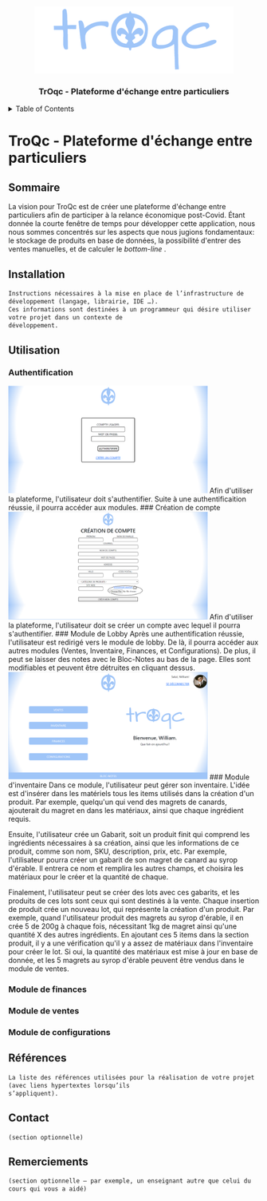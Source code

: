 
<div align="center">

  <img src="troqcLogoBlue400p.png" alt="Logo" width="400" height="134">


  <h3 align="center">TrOqc - Plateforme d'échange entre particuliers</h3>
</div>

<details>
  <summary>Table of Contents</summary>
  <ol>
    <li><a href="#sommaire">Sommaire</a></li>
    <li><a href="#installation">Installation</a></li>
    <li><a href="#utilisation">Utilisation</a></li>
    <li><a href="#références">Références</a></li>
    <li><a href="#contact">Contact</a></li>
    <li><a href="#remerciements">Remerciements</a></li>
    <li><a href="#licence">Licence</a></li>
  </ol>
</details>


# TroQc - Plateforme d'échange entre particuliers

## Sommaire

La vision pour TroQc est de créer une plateforme d'échange entre particuliers afin de participer à la relance économique post-Covid. Étant donnée la courte fenêtre de temps pour développer cette application, nous nous sommes concentrés sur les aspects que nous jugions fondamentaux: le stockage de produits en base de données, la possibilité d'entrer des ventes manuelles, et de calculer le <i> bottom-line </i>. 
    
## Installation
    Instructions nécessaires à la mise en place de l’infrastructure de développement (langage, librairie, IDE …).
    Ces informations sont destinées à un programmeur qui désire utiliser votre projet dans un contexte de
    développement.
    
## Utilisation
### Authentification
<img src="login.png" width="400" >
Afin d'utiliser la plateforme, l'utilisateur doit s'authentifier. Suite à une authentificaition réussie, il pourra accéder aux modules.
### Création de compte
<img src="creercompte.png" width="400" >
Afin d'utiliser la plateforme, l'utilisateur doit se créer un compte avec lequel il pourra s'authentifier. 
### Module de Lobby
Après une authentification réussie, l'utilisateur est redirigé vers le module de lobby. De là, il pourra accéder aux autres modules (Ventes, Inventaire, Finances, et Configurations). De plus, il peut se laisser des notes avec le Bloc-Notes au bas de la page. Elles sont modifiables et peuvent être détruites en cliquant dessus.
<img src="lobbyModule.png" width="400" >
### Module d'inventaire
Dans ce module, l'utilisateur peut gérer son inventaire. L'idée est d'insérer dans les matériels tous les items utilisés dans la création d'un produit. Par exemple, quelqu'un qui vend des magrets de canards, ajouterait du magret en dans les matériaux, ainsi que chaque ingrédient requis. 

Ensuite, l'utilisateur crée un Gabarit, soit un produit finit qui comprend les ingrédients nécessaires à sa création, ainsi que les informations de ce produit, comme son nom, SKU, description, prix, etc. Par exemple, l'utilisateur pourra créer un gabarit de son magret de canard au syrop d'érable. Il entrera ce nom et remplira les autres champs, et choisira les matériaux pour le créer et la quantité de chaque.

Finalement, l'utilisateur peut se créer des lots avec ces gabarits, et les produits de ces lots sont ceux qui sont destinés à la vente. Chaque insertion de produit crée un nouveau lot, qui représente la création d'un produit.
Par exemple, quand l'utilisateur produit des magrets au syrop d'érable, il en crée 5 de 200g à chaque fois, nécessitant 1kg de magret ainsi qu'une quantité X des autres ingrédients. En ajoutant ces 5 items dans la section produit, il y a une vérification qu'il y a assez de matériaux dans l'inventaire pour créer le lot. Si oui, la quantité des matériaux est mise à jour en base de donnée, et les 5 magrets au syrop d'érable peuvent être vendus dans le module de ventes.  

### Module de finances
### Module de ventes
### Module de configurations
    
## Références
    La liste des références utilisées pour la réalisation de votre projet (avec liens hypertextes lorsqu’ils
    s’appliquent).
    
    
## Contact
    (section optionnelle)
    
## Remerciements
    (section optionnelle – par exemple, un enseignant autre que celui du cours qui vous a aidé)

